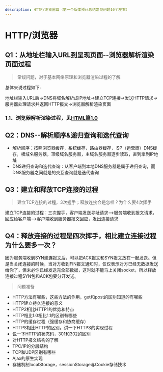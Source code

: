 ```yaml
---
description: HTTP/浏览器篇（第一个版本预计总结常见问题10个左右）
---
```


# HTTP/浏览器

## Q1：从地址栏输入URL到呈现页面--浏览器解析渲染页面过程

> 常规问题，对于基本网络原理和浏览器渲染过程的了解

总体来说过程如下:

地址栏输入URL后-&gt;DNS将域名解析成IP地址-&gt;建立TCP连接-&gt;发送HTTP请求-&gt;服务器处理请求并返回HTTP报文-&gt;浏览器解析渲染页面

### 1.1、浏览器解析渲染过程，见[HTML篇1.0](https://github.com/okaychen/FE-Interview-Questions/blob/master/interview/foundation/basis.md#1%E6%B5%8F%E8%A7%88%E5%99%A8%E8%A7%A3%E6%9E%90%E6%B8%B2%E6%9F%93%E9%A1%B5%E9%9D%A2%E8%BF%87%E7%A8%8B)

## Q2：DNS--解析顺序&递归查询和迭代查询

* 解析顺序：按照浏览器缓存，系统缓存，路由器缓存，ISP（运营商）DNS缓存，根域名服务器，顶级域名服务器，主域名服务器逐步读取，直到拿到IP地址
* DNS递归查询和迭代查询：从客户端到本地DNS服务器是属于递归查询，而DNS服务器之间就是的交互查询就是迭代查询

## Q3：建立和释放TCP连接的过程

> 建立TCP连接的过程，3次握手；释放连接会是怎样？为什么要4次挥手

建立TCP连接的过程：三次握手，客户端发送寻址请求--&gt;服务端收到报文请求，回应给客户端--&gt;客户端收到服务器报文回应，发出连接请求

## Q4：释放连接的过程是四次挥手，相比建立连接过程为什么要多一次？

因为服务端收到SYN建连报文后，可以把ACK报文和SYN报文放在一起发送。但是当关闭连接的时候，当对方收到FIN报文通知时，仅仅表示对方已经无数据发送给你了，但未必你已经发送完全部数据，这时就不能马上关闭socket，所以释放连接过程SYN包和ACK包要分开发送。

> 问题准备
- HTTP方法有哪些，这些方法的作用，get和post的区别知道的有哪些
- HTTP建立持久连接的意义
- HTTP2相比HTTP1的优势和特点
- HTTP相比1.0相比1.1的区别有哪些
- HTTP的缓存过程（强缓存和协商缓存）
- HTTPS相比HTTP的区别，讲一下HTTPS的实现过程
- 说一下HTTP的状态码，301和302的区别
- 对HTTP报文结构的了解
- TPC/IP的分层结构
- TCP和UDP区别有哪些
- Ajax的原生实现
- 存储机制localStorage，sessionStorage与Cookie存储技术